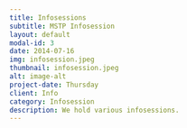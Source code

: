 ```yaml
---
title: Infosessions
subtitle: MSTP Infosession
layout: default
modal-id: 3
date: 2014-07-16
img: infosession.jpeg
thumbnail: infosession.jpeg
alt: image-alt
project-date: Thursday
client: Info
category: Infosession
description: We hold various infosessions.
---
```

